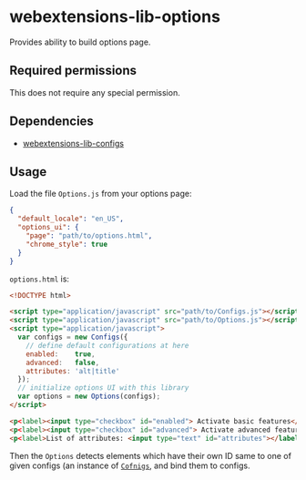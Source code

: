 # webextensions-lib-options

Provides ability to build options page.

## Required permissions

This does not require any special permission.

## Dependencies

 * [webextensions-lib-configs](https://github.com/piroor/webextensions-lib-configs)

## Usage

Load the file `Options.js` from your options page:

```json
{
  "default_locale": "en_US",
  "options_ui": {
    "page": "path/to/options.html",
    "chrome_style": true
  }
}
```

`options.html` is:

```html
<!DOCTYPE html>

<script type="application/javascript" src="path/to/Configs.js"></script>
<script type="application/javascript" src="path/to/Options.js"></script>
<script type="application/javascript">
  var configs = new Configs({
    // define default configurations at here
    enabled:    true,
    advanced:   false,
    attributes: 'alt|title'
  });
  // initialize options UI with this library
  var options = new Options(configs);
</script>

<p<label><input type="checkbox" id="enabled"> Activate basic features</label></p>
<p<label><input type="checkbox" id="advanced"> Activate advanced features</label></p>
<p<label>List of attributes: <input type="text" id="attributes"></label></p>
```

Then the `Options` detects elements which have their own ID same to one of given configs (an instance of [`Cofnigs`](https://github.com/piroor/webextensions-lib-configs), and bind them to configs.

